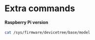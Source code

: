 # Extra commands

#### Raspberry Pi version

``` bash
cat /sys/firmware/devicetree/base/model
```

<br>

